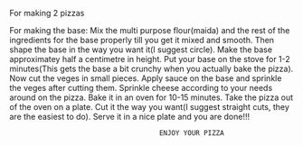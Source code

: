For making 2 pizzas

For making the base:
Mix the multi purpose flour(maida) and the rest of the ingredients for the base properly till you get it mixed and smooth.
Then shape the base in the way you want it(I suggest circle).
Make the base approximatey half a centimetre in height.
Put your base on the stove for 1-2 minutes(This gets the base a bit crunchy when you actually bake the pizza).
Now cut the veges in small pieces.
Apply sauce on the base and sprinkle the veges after cutting them.
Sprinkle cheese according to your needs around on the pizza.
Bake it in an oven for 10-15 minutes.
Take the pizza out of the oven on a plate.
Cut it the way you want(I suggest straight cuts, they are the easiest to do).
Serve it in a nice plate and you are done!!!

                                         ENJOY YOUR PIZZA